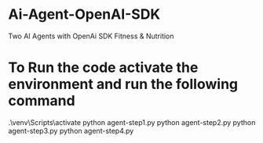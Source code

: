 # Ai-Agent-OpenAI-SDK
  Two AI Agents with OpenAi SDK Fitness & Nutrition 

# To Run the code activate the environment and run the following command
.\venv\Scripts\activate
python agent-step1.py
python agent-step2.py
python agent-step3.py
python agent-step4.py

